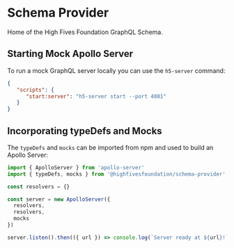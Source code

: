 Schema Provider
=================
Home of the High Fives Foundation GraphQL Schema.

## Starting Mock Apollo Server
To run a mock GraphQL server locally you can use the `h5-server` command:

```json
{
   "scripts": {
      "start:server": "h5-server start --port 4001"
   }
} 
```

## Incorporating typeDefs and Mocks
The `typeDefs` and `mocks` can be imported from npm and used to build an Apollo Server:

```javascript
import { ApolloServer } from 'apollo-server'
import { typeDefs, mocks } from '@highfivesfoundation/schema-provider'

const resolvers = {}

const server = new ApolloServer({
  resolvers,
  resolvers,
  mocks
})

server.listen().then(({ url }) => console.log(`Server ready at ${url}!`))
```


